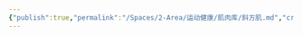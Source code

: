 ```yaml
---
{"publish":true,"permalink":"/Spaces/2-Area/运动健康/肌肉库/斜方肌.md","created":"2025-07-29T23:04:11.001+08:00","modified":"2025-07-29T23:04:11.003+08:00","cssclasses":""}
---
```



